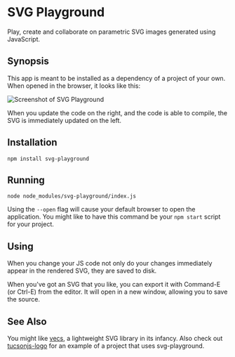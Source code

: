 # SVG Playground

Play, create and collaborate on parametric SVG images generated using JavaScript.


## Synopsis

This app is meant to be installed as a dependency of a project of your own. When opened in the browser, it looks like this:

![Screenshot of SVG Playground](http://www.limulus.net/projects/svg-playground/screenshot.png?1)

When you update the code on the right, and the code is able to compile, the SVG is immediately updated on the left.


## Installation

```shell
npm install svg-playground
```


## Running

```shell
node node_modules/svg-playground/index.js
```

Using the `--open` flag will cause your default browser to open the application. You might like to have this command be your `npm start` script for your project.


## Using

When you change your JS code not only do your changes immediately appear in the rendered SVG, they are saved to disk.

When you've got an SVG that you like, you can export it with Command-E (or Ctrl-E) from the editor. It will open in a new window, allowing you to save the source.


## See Also

You might like [vecs](https://www.npmjs.com/package/vecs), a lightweight SVG library in its infancy. Also check out [tucsonjs-logo](https://github.com/limulus/tucsonjs-logo) for an example of a project that uses svg-playground.
